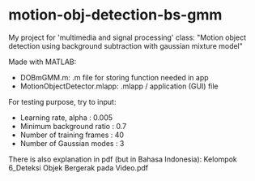 # motion-obj-detection-bs-gmm
My project for 'multimedia and signal processing' class:
"Motion object detection using background subtraction with gaussian mixture model"

Made with MATLAB:
- DOBmGMM.m: .m file for storing function needed in app
- MotionObjectDetector.mlapp: .mlapp / application (GUI) file

For testing purpose, try to input:
- Learning rate, alpha      : 0.005
- Minimum background ratio  : 0.7
- Number of training frames : 40
- Number of Gaussian modes  : 3

There is also explanation in pdf (but in Bahasa Indonesia):
Kelompok 6_Deteksi Objek Bergerak pada Video.pdf
